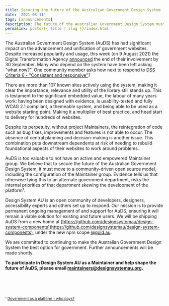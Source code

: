 ```yaml
---
title: Securing the future of the Australian Government Design System
date: '2021-08-11'
tags: [announcements]
description: The future of the Australian Government Design System must be with community governance.
permalink: posts/{{ title | slug }}/index.html
---
```


The Australian Government Design System (AuDS) has had significant impact on the advancement and unification of government websites. Despite increased popularity and usage, this week (on 9 August 2021) the Digital Transformation Agency [announced](https://community.digital.gov.au/t/dta-design-system-has-been-decommissioned/4649) the end of their involvement by 30 September. Many who depend on the system have been left asking "what now?". One community member asks how next to respond to [DSS Criteria 6 - "Consistent and responsive"](https://www.dta.gov.au/help-and-advice/digital-service-standard/digital-service-standard-criteria/6-consistent-and-responsive-design)?

There are more than 107 known sites actively using the system, making it clear the importance, relevance and utility of the library still stands up. This is testament to the significant embedded value, the labour of many years work: having been designed with evidence, is usability-tested and fully WCAG 2.1 compliant, a themeable system, and being able to be used as a website starting point. Making it a multiplier of best practice, and head start to delivery for hundreds of websites. 

Despite its perpetuity, without project Maintainers, the reintegration of code such as bug fixes, improvements and features is not able to occur. The absence of central planning and decision-making is another issue. This combination puts downstream dependents at risk of needing to rebuild foundational aspects of their websites to work around problems.

AuDS is too valuable to not have an active and empowered Maintainer group. We believe that to secure the future of the Australian Government Design System, it must move to a community-driven open source model, including the configuration of the Maintainer group. Evidence tells us that otherwise tying this to an alternate government department, risks the internal priorities of that department skewing the development of the platform¹. 

Design System AU is an open community of developers, designers, accessibility experts and others set up to respond. Our mission is to provide permanent ongoing management of and support for AuDS, ensuring it will remain a viable solution for existing and future users.  We will be shipping AuDS from a new home at [https://github.com/designsystemau/design-system-components](https://github.com/designsystemau/design-system-components), under the new npm scope [@gold.au](https://www.npmjs.com/org/gold.au).

We are committed to continuing to make the Australian Government Design System the best option for government. Further announcements will be made shortly.  

**To participate in Design System AU as a Maintainer and help shape the future of AuDS, please email [maintainers@designsystemau.org](mailto:maintainers@designsystemau.org).**

<br/>
<br/>
<br/>
<br/>
<small>¹ <a href="https://www.bennettinstitute.cam.ac.uk/blog/government-platform-who-pays/" target="_blank">Government as a platform - who pays?</a></small>
